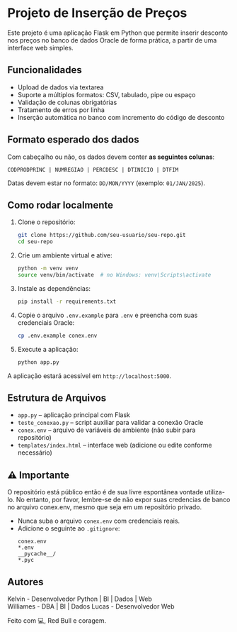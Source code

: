 # Projeto de Inserção de Preços

Este projeto é uma aplicação Flask em Python que permite inserir desconto nos preços no banco de dados Oracle de forma prática, a partir de uma interface web simples.

## Funcionalidades

- Upload de dados via textarea
- Suporte a múltiplos formatos: CSV, tabulado, pipe ou espaço
- Validação de colunas obrigatórias
- Tratamento de erros por linha
- Inserção automática no banco com incremento do código de desconto

## Formato esperado dos dados

Com cabeçalho ou não, os dados devem conter **as seguintes colunas**:

```
CODPRODPRINC | NUMREGIAO | PERCDESC | DTINICIO | DTFIM
```

Datas devem estar no formato: `DD/MON/YYYY` (exemplo: `01/JAN/2025`).

## Como rodar localmente

1. Clone o repositório:
    ```bash
    git clone https://github.com/seu-usuario/seu-repo.git
    cd seu-repo
    ```

2. Crie um ambiente virtual e ative:
    ```bash
    python -m venv venv
    source venv/bin/activate  # no Windows: venv\Scripts\activate
    ```

3. Instale as dependências:
    ```bash
    pip install -r requirements.txt
    ```

4. Copie o arquivo `.env.example` para `.env` e preencha com suas credenciais Oracle:
    ```bash
    cp .env.example conex.env
    ```

5. Execute a aplicação:
    ```bash
    python app.py
    ```

A aplicação estará acessível em `http://localhost:5000`.

## Estrutura de Arquivos

- `app.py` – aplicação principal com Flask
- `teste_conexao.py` – script auxiliar para validar a conexão Oracle
- `conex.env` – arquivo de variáveis de ambiente (não subir para repositório)
- `templates/index.html` – interface web (adicione ou edite conforme necessário)

## ⚠️ Importante

O repositório está público então é de sua livre espontânea vontade utiliza-lo. No entanto, por favor, lembre-se de não expor suas credencias de banco no arquivo conex.env, mesmo que seja em um repositório privado.

- Nunca suba o arquivo `conex.env` com credenciais reais.
- Adicione o seguinte ao `.gitignore`:
    ```
    conex.env
    *.env
    __pycache__/
    *.pyc
    ```

## Autores

Kelvin - Desenvolvedor Python | BI | Dados | Web  
Williames - DBA | BI | Dados
Lucas - Desenvolvedor Web

Feito com 💻, Red Bull e coragem.
